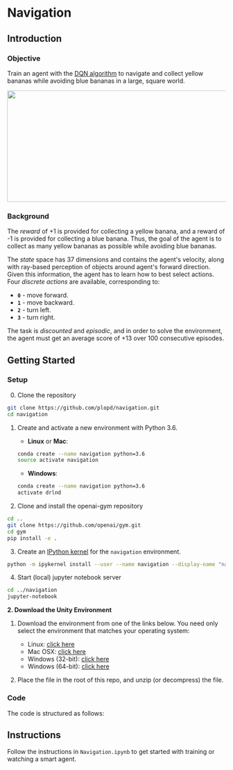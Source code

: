 [//]: # (Image References)

# Navigation

## Introduction

### Objective

Train an agent with the [DQN algorithm](https://storage.googleapis.com/deepmind-media/dqn/DQNNaturePaper.pdf) to navigate and collect yellow bananas while avoiding blue bananas in a large, square world.

<p align="center"><a href="https://github.com/plopd/navigation/blob/master/results/trained_agent.gif">
 <img width="512" height="256" src="https://github.com/plopd/navigation/blob/master/results/trained_agent.gif"></a>
</p>

### Background

The *reward* of +1 is provided for collecting a yellow banana, and a reward of -1 is provided for collecting a blue banana.  Thus, the goal of the agent is to collect as many yellow bananas as possible while avoiding blue bananas.  

The *state* space has 37 dimensions and contains the agent's velocity, along with ray-based perception of objects around agent's forward direction.  Given this information, the agent has to learn how to best select actions. Four *discrete actions* are available, corresponding to:
- **`0`** - move forward.
- **`1`** - move backward.
- **`2`** - turn left.
- **`3`** - turn right.

The task is *discounted* and *episodic*, and in order to solve the environment, the agent must get an average score of +13 over 100 consecutive episodes.

## Getting Started

### Setup

0. Clone the repository
```bash
git clone https://github.com/plopd/navigation.git
cd navigation
```

1. Create and activate a new environment with Python 3.6.

	- __Linux__ or __Mac__: 
	```bash
	conda create --name navigation python=3.6
	source activate navigation
	```
	- __Windows__: 
	```bash
	conda create --name navigation python=3.6 
	activate drlnd
	```
	
2. Clone and install the openai-gym repository
```bash
cd ..
git clone https://github.com/openai/gym.git
cd gym
pip install -e .
```

3. Create an [IPython kernel](http://ipython.readthedocs.io/en/stable/install/kernel_install.html) for the `navigation` environment.  
```bash
python -m ipykernel install --user --name navigation --display-name "navigation"
```

4. Start (local) jupyter notebook server
```bash
cd ../navigation
jupyter-notebook
```

**2. Download the Unity Environment**

1. Download the environment from one of the links below. You need only select the environment that matches your operating system:
    - Linux: [click here](https://s3-us-west-1.amazonaws.com/udacity-drlnd/P1/Banana/Banana_Linux.zip)
    - Mac OSX: [click here](https://s3-us-west-1.amazonaws.com/udacity-drlnd/P1/Banana/Banana.app.zip)
    - Windows (32-bit): [click here](https://s3-us-west-1.amazonaws.com/udacity-drlnd/P1/Banana/Banana_Windows_x86.zip)
    - Windows (64-bit): [click here](https://s3-us-west-1.amazonaws.com/udacity-drlnd/P1/Banana/Banana_Windows_x86_64.zip)

2. Place the file in the root of this repo, and unzip (or decompress) the file.

### Code

The code is structured as follows:





## Instructions

Follow the instructions in `Navigation.ipynb` to get started with training or watching a smart agent.
